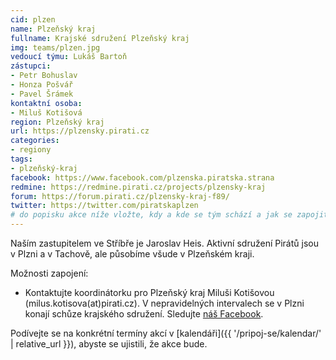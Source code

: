 ```yaml
---
cid: plzen
name: Plzeňský kraj
fullname: Krajské sdružení Plzeňský kraj
img: teams/plzen.jpg
vedoucí týmu: Lukáš Bartoň
zástupci:
- Petr Bohuslav
- Honza Pošvář
- Pavel Šrámek
kontaktní osoba:
- Miluš Kotišová
region: Plzeňský kraj
url: https://plzensky.pirati.cz
categories:
- regiony
tags:
- plzeňský-kraj
facebook: https://www.facebook.com/plzenska.piratska.strana
redmine: https://redmine.pirati.cz/projects/plzensky-kraj
forum: https://forum.pirati.cz/plzensky-kraj-f89/
twitter: https://twitter.com/piratskaplzen
# do popisku akce níže vložte, kdy a kde se tým schází a jak se zapojit
---
```


Naším zastupitelem ve Stříbře je Jaroslav Heis. Aktivní sdružení Pirátů jsou v Plzni a v Tachově, ale působíme všude v Plzeňském kraji.

Možnosti zapojení:

* Kontaktujte koordinátorku pro Plzeňský kraj Miluši Kotišovou (milus.kotisova(at)pirati.cz). V nepravidelných intervalech se v Plzni konají schůze krajského sdružení. Sledujte [náš Facebook](https://www.facebook.com/pg/plzenska.piratska.strana/events/).

Podívejte se na konkrétní termíny akcí v [kalendáři]({{ '/pripoj-se/kalendar/' | relative_url }}),
abyste se ujistili, že akce bude.
